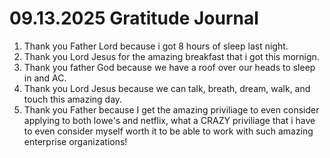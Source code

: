 # 09.13.2025 Gratitude Journal

1. Thank you Father Lord because i got 8 hours of sleep last night.
2. Thank you Lord Jesus for the amazing breakfast that i got this mornign.
3. Thank you father God because we have a roof over our heads to sleep in and AC.
4. Thank you Lord Jesus because we can talk, breath, dream, walk, and touch this amazing day.
5. Thank you Father because I get the amazing priviliage to even consider applying to both lowe's and netflix, what a CRAZY priviliage that i have to even consider myself worth it
to be able to work with such amazing enterprise organizations!
